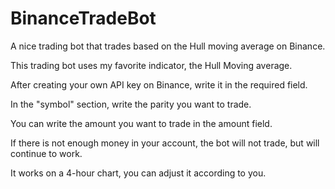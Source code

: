 # BinanceTradeBot
A nice trading bot that trades based on the Hull moving average on Binance.

This trading bot uses my favorite indicator, the Hull Moving average.

After creating your own API key on Binance, write it in the required field. 

In the "symbol" section, write the parity you want to trade. 

You can write the amount you want to trade in the amount field. 

If there is not enough money in your account, the bot will not trade, but will continue to work. 

It works on a 4-hour chart, you can adjust it according to you.
